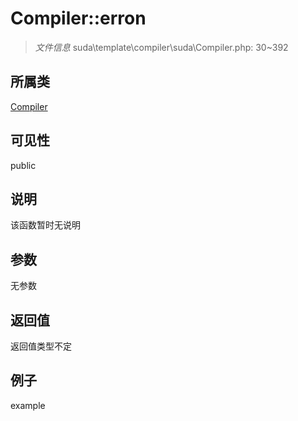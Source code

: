 # Compiler::erron

> *文件信息* suda\template\compiler\suda\Compiler.php: 30~392
## 所属类 

[Compiler](../Compiler.md)

## 可见性

  public  
## 说明

该函数暂时无说明

## 参数

无参数

## 返回值
返回值类型不定

## 例子

example